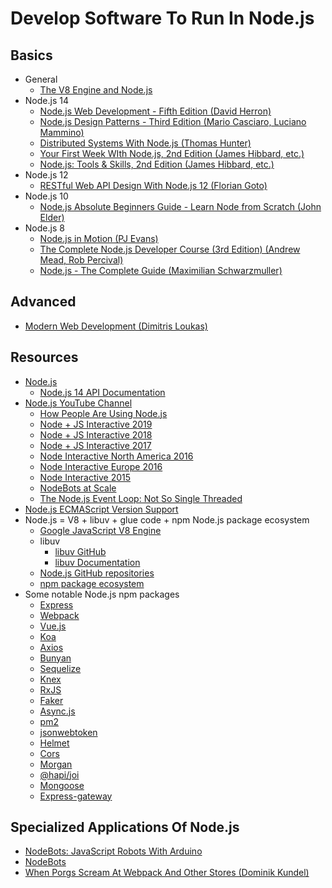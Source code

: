 # Develop Software To Run In Node.js

## Basics

* General
  * [The V8 Engine and Node.js](https://youtu.be/PsDqH_RKvyc)
* Node.js 14
  * [Node.js Web Development - Fifth Edition (David Herron)](https://learning.oreilly.com/library/view/nodejs-web-development/9781838987572/)
  * [Node.js Design Patterns - Third Edition (Mario Casciaro, Luciano Mammino)](https://learning.oreilly.com/library/view/nodejs-design-patterns/9781839214110/)
  * [Distributed Systems With Node.js (Thomas Hunter)](https://learning.oreilly.com/library/view/distributed-systems-with/9781492077282/)
  * [Your First Week WIth Node.js, 2nd Edition (James Hibbard, etc.)](https://learning.oreilly.com/library/view/your-first-week/9781098122805/)
  * [Node.js: Tools & Skills, 2nd Edition (James Hibbard, etc.)](https://learning.oreilly.com/library/view/nodejs-tools/9781098122836/)
* Node.js 12
  * [RESTful Web API Design With Node.js 12 (Florian Goto)](https://learning.oreilly.com/videos/restful-web-api/9781838648770/)
* Node.js 10
  * [Node.js Absolute Beginners Guide - Learn Node from Scratch (John Elder)](https://learning.oreilly.com/videos/node-js-absolute-beginners/9781838987961)
* Node.js 8
  * [Node.js in Motion (PJ Evans)](https://learning.oreilly.com/videos/node-js-in-motion/10000MNLV201720/)
  * [The Complete Node.js Developer Course (3rd Edition) (Andrew Mead, Rob Percival) ](https://learning.oreilly.com/videos/the-complete-node-js/9781789955071)
  * [Node.js - The Complete Guide (Maximilian Schwarzmuller)](https://learning.oreilly.com/videos/node-js-the/9781838826864)

## Advanced
  * [Modern Web Development (Dimitris Loukas)](https://learning.oreilly.com/videos/javascript-essentials-for/9781838982676)

## Resources

* [Node.js](https://nodejs.org/)
  * [Node.js 14 API Documentation](https://nodejs.org/dist/latest-v14.x/docs/api/)
* [Node.js YouTube Channel](https://www.youtube.com/channel/UCQPYJluYC_sn_Qz_XE-YbTQ)
  * [How People Are Using Node.js](https://www.youtube.com/playlist?list=PLfMzBWSH11xYieEIRBxmG4NGJKsv8MLMb)
  * [Node + JS Interactive 2019](https://www.youtube.com/playlist?list=PLfMzBWSH11xZPfWcC0DqFqKo_reMP58mw)
  * [Node + JS Interactive 2018](https://www.youtube.com/playlist?list=PLfMzBWSH11xaZvhv1X5Fq1H-oMdnAtG6k)
  * [Node + JS Interactive 2017](https://www.youtube.com/playlist?list=PLfMzBWSH11xa-iNnQG2555lgi4574nZOh)
  * [Node Interactive North America 2016](https://www.youtube.com/playlist?list=PLfMzBWSH11xYaaHMalNKqcEurBH8LstB8)
  * [Node Interactive Europe 2016](https://www.youtube.com/playlist?list=PLfMzBWSH11xZKfC2b-XWJRMtl9y-jtQBN)
  * [Node Interactive 2015](https://www.youtube.com/playlist?list=PLfMzBWSH11xYjL8oFumSfzOf6-kr8_t-o)
  * [NodeBots at Scale](https://www.youtube.com/watch?v=CGGGklIfigc)
  * [The Node.js Event Loop: Not So Single Threaded](https://youtu.be/zphcsoSJMvM)
* [Node.js ECMAScript Version Support](https://node.green/)
* Node.js = V8 + libuv + glue code + npm Node.js package ecosystem
  * [Google JavaScript V8 Engine](https://v8.dev/)
  * libuv
    * [libuv GitHub](https://github.com/libuv/libuv)
    * [libuv Documentation](http://docs.libuv.org/en/v1.x/)
  * [Node.js GitHub repositories](https://github.com/nodejs)
  * [npm package ecosystem](https://www.npmjs.com/)
* Some notable Node.js npm packages
  * [Express](https://www.datree.io/resources/node-js-frameworks-packages)
  * [Webpack](https://webpack.js.org/)
  * [Vue.js](https://vuejs.org/)
  * [Koa](https://koajs.com/)
  * [Axios](https://github.com/axios/axios)
  * [Bunyan](https://github.com/trentm/node-bunyan)
  * [Sequelize](https://sequelize.org/)
  * [Knex](http://knexjs.org/)
  * [RxJS](https://github.com/ReactiveX/rxjs)
  * [Faker](https://github.com/marak/faker.js/)
  * [Async.js](https://caolan.github.io/async/v3/)
  * [pm2](https://pm2.keymetrics.io/)
  * [jsonwebtoken](https://github.com/auth0/node-jsonwebtoken)
  * [Helmet](github.com/helmetjs/helmet)
  * [Cors](github.com/expressjs/cors)
  * [Morgan](github.com/expressjs/morgan)
  * [@hapi/joi](github.com/hapijs/joi)
  * [Mongoose](mongoosejs.com)
  * [Express-gateway](www.express-gateway.io)

## Specialized Applications Of Node.js

* [NodeBots: JavaScript Robots With Arduino]()
* [NodeBots](https://nodebots.io/)
* [When Porgs Scream At Webpack And Other Stores (Dominik Kundel)](https://youtu.be/YzSQh9djW04?list=PLfMzBWSH11xZPfWcC0DqFqKo_reMP58mw)